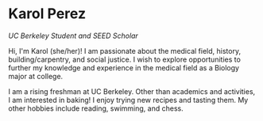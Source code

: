 # **Karol Perez**
*UC Berkeley Student and SEED Scholar*

Hi, I'm Karol (she/her)! I am passionate about the medical field, history, building/carpentry, and social justice. I wish to explore opportunities to further my knowledge and experience in the medical field as a Biology major at college.

I am a rising freshman at UC Berkeley. Other than academics and activities, I am interested in baking! I enjoy trying new recipes and tasting them. My other hobbies include reading, swimming, and chess.

